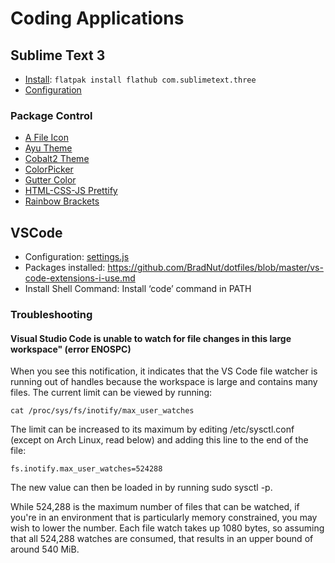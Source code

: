 # Coding Applications

## Sublime Text 3

- [Install](https://flathub.org/apps/details/com.sublimetext.three): `flatpak install flathub com.sublimetext.three`
- [Configuration](https://github.com/BradNut/dotfiles/blob/master/Preferences.sublime-settings)

### Package Control

- [A File Icon](https://packagecontrol.io/packages/A%20File%20Icon)
- [Ayu Theme](https://packagecontrol.io/packages/ayu)
- [Cobalt2 Theme](https://packagecontrol.io/packages/Theme%20-%20Cobalt2)
- [ColorPicker](https://packagecontrol.io/packages/ColorPicker)
- [Gutter Color](https://packagecontrol.io/packages/Gutter%20Color)
- [HTML-CSS-JS Prettify](https://packagecontrol.io/packages/HTML-CSS-JS%20Prettify)
- [Rainbow Brackets](https://github.com/absop/RainbowBrackets)

## VSCode

- Configuration: [settings.js](https://github.com/BradNut/dotfiles/blob/master/settings.json)
- Packages installed: https://github.com/BradNut/dotfiles/blob/master/vs-code-extensions-i-use.md
- Install Shell Command: Install ‘code’ command in PATH

### Troubleshooting

#### Visual Studio Code is unable to watch for file changes in this large workspace" (error ENOSPC)

When you see this notification, it indicates that the VS Code file watcher is running out of handles because the workspace is large and contains many files. The current limit can be viewed by running:

`cat /proc/sys/fs/inotify/max_user_watches`

The limit can be increased to its maximum by editing /etc/sysctl.conf (except on Arch Linux, read below) and adding this line to the end of the file:

`fs.inotify.max_user_watches=524288`

The new value can then be loaded in by running sudo sysctl -p.

While 524,288 is the maximum number of files that can be watched, if you're in an environment that is particularly memory constrained, you may wish to lower the number. Each file watch takes up 1080 bytes, so assuming that all 524,288 watches are consumed, that results in an upper bound of around 540 MiB.
